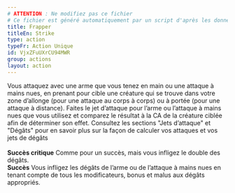 ```yaml
---
# ATTENTION : Ne modifiez pas ce fichier
# Ce fichier est généré automatiquement par un script d'après les données du module Foundry VTT officiel et de sa traduction
title: Frapper
titleEn: Strike
type: action
typeFr: Action Unique
id: VjxZFuUXrCU94MWR
group: actions
layout: action
---
```

<p><span>Vous attaquez avec une arme que vous tenez en main ou une attaque à mains nues, en prenant pour cible une créature qui se trouve dans votre zone d’allonge (pour une attaque au corps à corps) ou à portée (pour une attaque à distance). Faites le jet d’attaque pour l’arme ou l’attaque à mains nues que vous utilisez et comparez le résultat à la CA de la créature ciblée afin de déterminer son effet. Consultez les sections "Jets d’attaque" et "Dégâts" pour en savoir plus sur la façon de calculer vos attaques et vos jets de dégâts<br><br><strong>Succès critique</strong> Comme pour un succès, mais vous infligez le double des dégâts.<br><strong>Succès</strong> Vous infligez les dégâts de l’arme ou de l’attaque à mains nues en tenant compte de tous les modificateurs, bonus et malus aux dégâts appropriés.&nbsp;</span></p>
